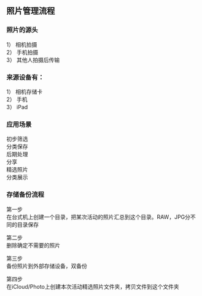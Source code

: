 ## 照片管理流程

### 照片的源头  
1） 相机拍摄  
2） 手机拍摄  
3） 其他人拍摄后传输  

### 来源设备有：  
1） 相机存储卡  
2） 手机  
3） iPad  

### 应用场景
初步筛选  
分类保存  
后期处理  
分享  
精选照片  
分类展示  

### 存储备份流程  
第一步  
在台式机上创建一个目录，把某次活动的照片汇总到这个目录。RAW，JPG分不同的目录保存  

第二步  
删除确定不需要的照片

第三步  
备份照片到外部存储设备，双备份

第四步  
在iCloud/Photo上创建本次活动精选照片文件夹，拷贝文件到这个文件夹
